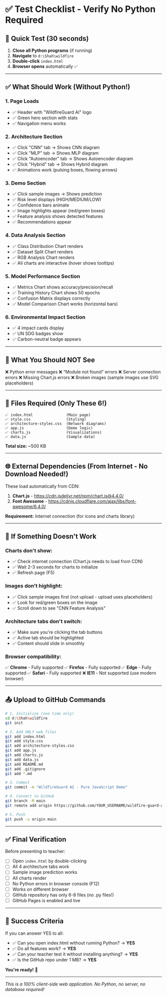 # ✅ Test Checklist - Verify No Python Required

## 🎯 Quick Test (30 seconds)

1. **Close all Python programs** (if running)
2. **Navigate** to `d:\Shah\wildfire`
3. **Double-click** `index.html`
4. **Browser opens** automatically ✅

---

## ✅ What Should Work (Without Python!)

### **1. Page Loads**
- ✅ Header with "WildfireGuard AI" logo
- ✅ Green hero section with stats
- ✅ Navigation menu works

### **2. Architecture Section**
- ✅ Click "CNN" tab → Shows CNN diagram
- ✅ Click "MLP" tab → Shows MLP diagram
- ✅ Click "Autoencoder" tab → Shows Autoencoder diagram
- ✅ Click "Hybrid" tab → Shows Hybrid diagram
- ✅ Animations work (pulsing boxes, flowing arrows)

### **3. Demo Section**
- ✅ Click sample images → Shows prediction
- ✅ Risk level displays (HIGH/MEDIUM/LOW)
- ✅ Confidence bars animate
- ✅ Image highlights appear (red/green boxes)
- ✅ Feature analysis shows detected features
- ✅ Recommendations appear

### **4. Data Analysis Section**
- ✅ Class Distribution Chart renders
- ✅ Dataset Split Chart renders
- ✅ RGB Analysis Chart renders
- ✅ All charts are interactive (hover shows tooltips)

### **5. Model Performance Section**
- ✅ Metrics Chart shows accuracy/precision/recall
- ✅ Training History Chart shows 50 epochs
- ✅ Confusion Matrix displays correctly
- ✅ Model Comparison Chart works (horizontal bars)

### **6. Environmental Impact Section**
- ✅ 4 impact cards display
- ✅ UN SDG badges show
- ✅ Carbon-neutral badge appears

---

## 🚫 What You Should NOT See

❌ Python error messages
❌ "Module not found" errors
❌ Server connection errors
❌ Missing Chart.js errors
❌ Broken images (sample images use SVG placeholders)

---

## 📁 Files Required (Only These 6!)

```
✅ index.html               (Main page)
✅ style.css                (Styling)
✅ architecture-styles.css  (Network diagrams)
✅ app.js                   (Demo logic)
✅ charts.js                (Visualizations)
✅ data.js                  (Sample data)
```

**Total size:** ~500 KB

---

## 🌐 External Dependencies (From Internet - No Download Needed!)

These load automatically from CDN:
1. **Chart.js** - https://cdn.jsdelivr.net/npm/chart.js@4.4.0/
2. **Font Awesome** - https://cdnjs.cloudflare.com/ajax/libs/font-awesome/6.4.0/

**Requirement:** Internet connection (for icons and charts library)

---

## 🔧 If Something Doesn't Work

### **Charts don't show:**
- ✅ Check internet connection (Chart.js needs to load from CDN)
- ✅ Wait 2-3 seconds for charts to initialize
- ✅ Refresh page (F5)

### **Images don't highlight:**
- ✅ Click sample images first (not upload - upload uses placeholders)
- ✅ Look for red/green boxes on the image
- ✅ Scroll down to see "CNN Feature Analysis"

### **Architecture tabs don't switch:**
- ✅ Make sure you're clicking the tab buttons
- ✅ Active tab should be highlighted
- ✅ Content should slide in smoothly

### **Browser compatibility:**
✅ **Chrome** - Fully supported
✅ **Firefox** - Fully supported
✅ **Edge** - Fully supported
✅ **Safari** - Fully supported
❌ **IE11** - Not supported (use modern browser)

---

## 📤 Upload to GitHub Commands

```bash
# 1. Initialize (one time only)
cd d:\Shah\wildfire
git init

# 2. Add ONLY web files
git add index.html
git add style.css
git add architecture-styles.css
git add app.js
git add charts.js
git add data.js
git add README.md
git add .gitignore
git add *.md

# 3. Commit
git commit -m "WildfireGuard AI - Pure JavaScript Demo"

# 4. Connect to GitHub
git branch -M main
git remote add origin https://github.com/YOUR_USERNAME/wildfire-guard-ai.git

# 5. Push
git push -u origin main
```

---

## ✅ Final Verification

Before presenting to teacher:

- [ ] Open `index.html` by double-clicking
- [ ] All 4 architecture tabs work
- [ ] Sample image prediction works
- [ ] All charts render
- [ ] No Python errors in browser console (F12)
- [ ] Works on different browser
- [ ] GitHub repository has only 6-8 files (no .py files!)
- [ ] GitHub Pages is enabled and live

---

## 🎉 Success Criteria

If you can answer YES to all:
- ✅ Can you open index.html without running Python? → **YES**
- ✅ Do all features work? → **YES**
- ✅ Can your teacher test it without installing anything? → **YES**
- ✅ Is the GitHub repo under 1 MB? → **YES**

**You're ready!** 🚀

---

*This is a 100% client-side web application. No Python, no server, no database required!*
